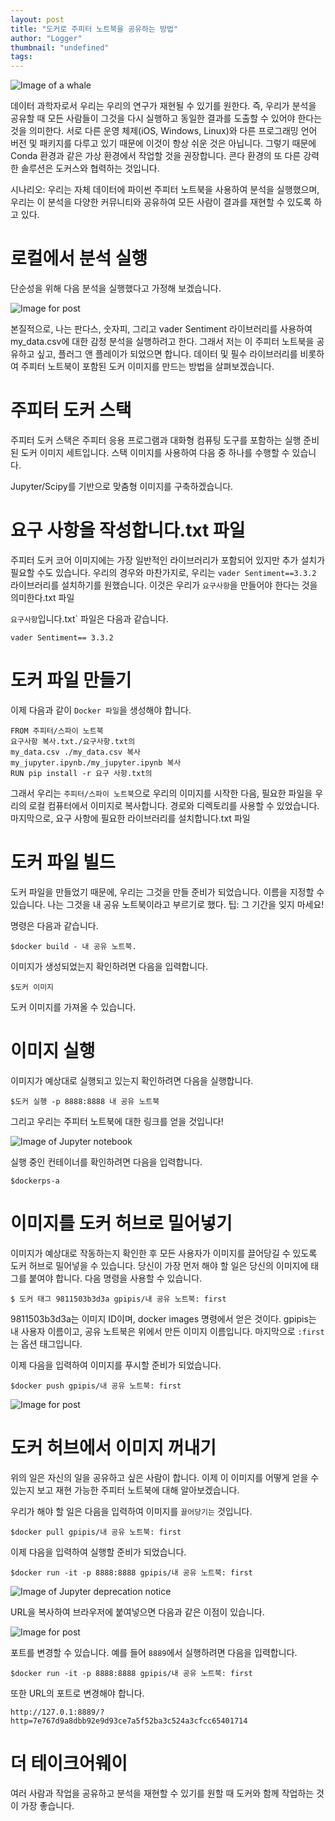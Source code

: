 ```yaml
---
layout: post
title: "도커로 주피터 노트북을 공유하는 방법"
author: "Logger"
thumbnail: "undefined"
tags: 
---
```



![Image of a whale](https://miro.medium.com/max/2000/0*QGWAaIuMrVGx6vzL)

데이터 과학자로서 우리는 우리의 연구가 재현될 수 있기를 원한다. 즉, 우리가 분석을 공유할 때 모든 사람들이 그것을 다시 실행하고 동일한 결과를 도출할 수 있어야 한다는 것을 의미한다. 서로 다른 운영 체제(iOS, Windows, Linux)와 다른 프로그래밍 언어 버전 및 패키지를 다루고 있기 때문에 이것이 항상 쉬운 것은 아닙니다. 그렇기 때문에 Conda 환경과 같은 가상 환경에서 작업할 것을 권장합니다. 콘다 환경의 또 다른 강력한 솔루션은 도커스와 협력하는 것입니다.

시나리오: 우리는 자체 데이터에 파이썬 주피터 노트북을 사용하여 분석을 실행했으며, 우리는 이 분석을 다양한 커뮤니티와 공유하여 모든 사람이 결과를 재현할 수 있도록 하고 있다.

# 로컬에서 분석 실행

단순성을 위해 다음 분석을 실행했다고 가정해 보겠습니다.

![Image for post](https://miro.medium.com/max/1896/0*vrUZGjrAE8LDbmu0.png)

본질적으로, 나는 판다스, 숫자피, 그리고 vader Sentiment 라이브러리를 사용하여 my_data.csv에 대한 감정 분석을 실행하려고 한다. 그래서 저는 이 주피터 노트북을 공유하고 싶고, 플러그 앤 플레이가 되었으면 합니다. 데이터 및 필수 라이브러리를 비롯하여 주피터 노트북이 포함된 도커 이미지를 만드는 방법을 살펴보겠습니다.

# 주피터 도커 스택

주피터 도커 스택은 주피터 응용 프로그램과 대화형 컴퓨팅 도구를 포함하는 실행 준비된 도커 이미지 세트입니다. 스택 이미지를 사용하여 다음 중 하나를 수행할 수 있습니다.

Jupyter/Scipy를 기반으로 맞춤형 이미지를 구축하겠습니다.

# 요구 사항을 작성합니다.txt 파일

주피터 도커 코어 이미지에는 가장 일반적인 라이브러리가 포함되어 있지만 추가 설치가 필요할 수도 있습니다. 우리의 경우와 마찬가지로, 우리는 `vader Sentiment==3.3.2` 라이브러리를 설치하기를 원했습니다. 이것은 우리가 `요구사항`을 만들어야 한다는 것을 의미한다.txt 파일

`요구사항`입니다.txt` 파일은 다음과 같습니다.

```undefined
vader Sentiment== 3.3.2
```

# 도커 파일 만들기

이제 다음과 같이 `Docker 파일`을 생성해야 합니다.

```undefined
FROM 주피터/스파이 노트북
요구사항 복사.txt./요구사항.txt의
my_data.csv ./my_data.csv 복사
my_jupyter.ipynb./my_jupyter.ipynb 복사
RUN pip install -r 요구 사항.txt의
```

그래서 우리는 `주피터/스파이 노트북`으로 우리의 이미지를 시작한 다음, 필요한 파일을 우리의 로컬 컴퓨터에서 이미지로 복사합니다. 경로와 디렉토리를 사용할 수 있었습니다. 마지막으로, 요구 사항에 필요한 라이브러리를 설치합니다.txt 파일

# 도커 파일 빌드

도커 파일을 만들었기 때문에, 우리는 그것을 만들 준비가 되었습니다. 이름을 지정할 수 있습니다. 나는 그것을 내 공유 노트북이라고 부르기로 했다. 팁: 그 기간을 잊지 마세요!

명령은 다음과 같습니다.

```undefined
$docker build - 내 공유 노트북.
```

이미지가 생성되었는지 확인하려면 다음을 입력합니다.

```undefined
$도커 이미지
```

도커 이미지를 가져올 수 있습니다.

# 이미지 실행

이미지가 예상대로 실행되고 있는지 확인하려면 다음을 실행합니다.

```undefined
$도커 실행 -p 8888:8888 내 공유 노트북
```

그리고 우리는 주피터 노트북에 대한 링크를 얻을 것입니다!

![Image of Jupyter notebook](https://miro.medium.com/max/2048/0*Wx8hvDwPQYwiUshJ.png)

실행 중인 컨테이너를 확인하려면 다음을 입력합니다.

```undefined
$dockerps-a
```

# 이미지를 도커 허브로 밀어넣기

이미지가 예상대로 작동하는지 확인한 후 모든 사용자가 이미지를 끌어당길 수 있도록 도커 허브로 밀어넣을 수 있습니다. 당신이 가장 먼저 해야 할 일은 당신의 이미지에 태그를 붙여야 합니다. 다음 명령을 사용할 수 있습니다.

```undefined
$ 도커 태그 9811503b3d3a gpipis/내 공유 노트북: first
```

9811503b3d3a는 이미지 ID이며, docker images 명령에서 얻은 것이다. gpipis는 내 사용자 이름이고, 공유 노트북은 위에서 만든 이미지 이름입니다. 마지막으로 `:first`는 옵션 태그입니다.

이제 다음을 입력하여 이미지를 푸시할 준비가 되었습니다.

```undefined
$docker push gpipis/내 공유 노트북: first
```

![Image for post](https://miro.medium.com/max/1344/0*wrxJEW8Ndqie_rs7.png)

# 도커 허브에서 이미지 꺼내기

위의 일은 자신의 일을 공유하고 싶은 사람이 합니다. 이제 이 이미지를 어떻게 얻을 수 있는지 보고 재현 가능한 주피터 노트북에 대해 알아보겠습니다.

우리가 해야 할 일은 다음을 입력하여 이미지를 `끌어당기는` 것입니다.

```undefined
$docker pull gpipis/내 공유 노트북: first
```

이제 다음을 입력하여 실행할 준비가 되었습니다.

```undefined
$docker run -it -p 8888:8888 gpipis/내 공유 노트북: first
```

![Image of Jupyter deprecation notice](https://miro.medium.com/max/2048/0*jW8-qkwqmHqPMnSU.png)

URL을 복사하여 브라우저에 붙여넣으면 다음과 같은 이점이 있습니다.

![Image for post](https://miro.medium.com/max/2048/0*oefpUUHFIQC7iRrJ.png)

포트를 변경할 수 있습니다. 예를 들어 `8889`에서 실행하려면 다음을 입력합니다.

```undefined
$docker run -it -p 8888:8888 gpipis/내 공유 노트북: first
```

또한 URL의 포트로 변경해야 합니다.

```undefined
http://127.0.1:8889/?http=7e767d9a8dbb92e9d93ce7a5f52ba3c524a3cfcc65401714
```

# 더 테이크어웨이

여러 사람과 작업을 공유하고 분석을 재현할 수 있기를 원할 때 도커와 함께 작업하는 것이 가장 좋습니다.
